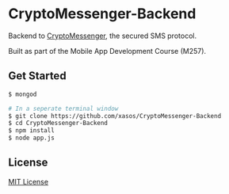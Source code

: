 # CryptoMessenger-Backend

Backend to [CryptoMessenger](https://github.com/Alex-Motchoulski/CryptoMessenger), the secured SMS protocol.

Built as part of the Mobile App Development Course (M257).

## Get Started
```sh
$ mongod

# In a seperate terminal window
$ git clone https://github.com/xasos/CryptoMessenger-Backend
$ cd CryptoMessenger-Backend
$ npm install
$ node app.js
```

## License
[MIT License](LICENSE)
